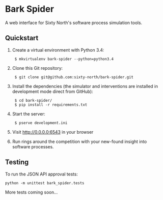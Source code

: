 # Bark Spider

A web interface for Sixty North's software process simulation tools.

## Quickstart

1. Create a virtual environment with Python 3.4:

        $ mkvirtualenv bark-spider --python=python3.4

2. Clone this Git repository:

        $ git clone git@github.com:sixty-north/bark-spider.git

3. Install the dependencies (the simulator and interventions are installed in development mode direct from GitHub):

        $ cd bark-spider/
        $ pip install -r requirements.txt

4. Start the server:

        $ pserve development.ini

5. Visit <http://0.0.0.0:6543> in your browser

6. Run rings around the competition with your new-found insight into
   software processes.


## Testing

To run the JSON API approval tests:

    python -m unittest bark_spider.tests

More tests coming soon...
